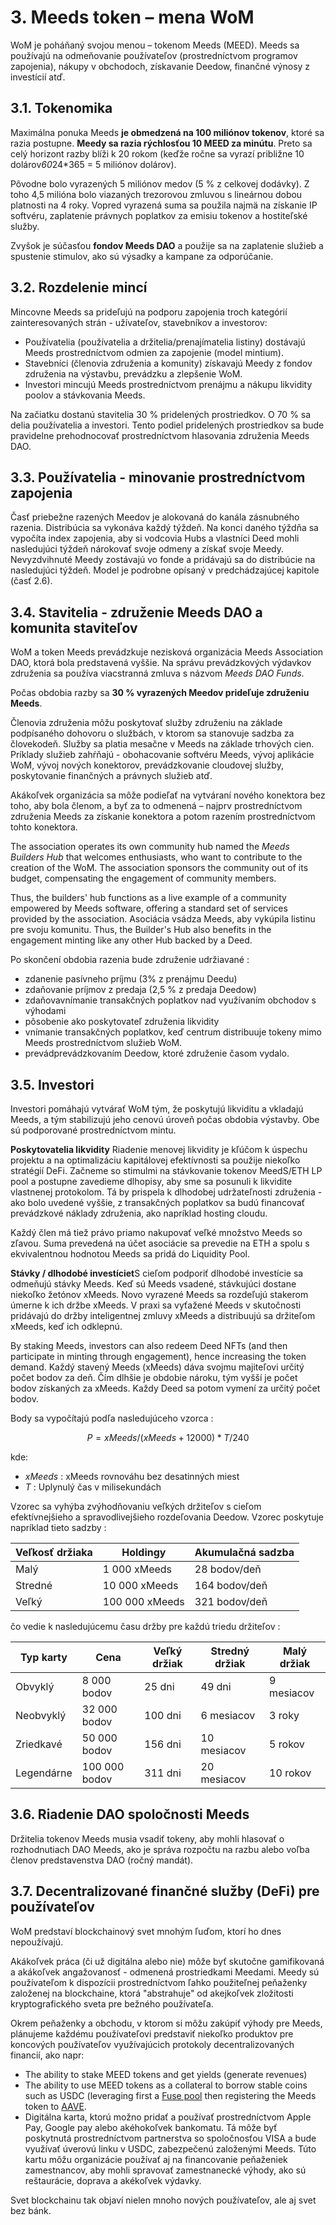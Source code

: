# 3. Meeds token – mena WoM

WoM je poháňaný svojou menou – tokenom Meeds (MEED). Meeds sa používajú na odmeňovanie používateľov (prostredníctvom programov zapojenia), nákupy v obchodoch, získavanie Deedow, finančné výnosy z investícií atď.

## 3.1. Tokenomika

Maximálna ponuka Meeds **je obmedzená na 100 miliónov tokenov**, ktoré sa razia postupne. **Meedy sa razia rýchlosťou 10 MEED za minútu**. Preto sa celý horizont razby blíži k 20 rokom (keďže ročne sa vyrazí približne 10 dolárov*60*24*365 = 5 miliónov dolárov).

Pôvodne bolo vyrazených 5 miliónov medov (5 % z celkovej dodávky). Z toho 4,5 milióna bolo viazaných trezorovou zmluvou s lineárnou dobou platnosti na 4 roky. Vopred vyrazená suma sa použila najmä na získanie IP softvéru, zaplatenie právnych poplatkov za emisiu tokenov a hostiteľské služby.

Zvyšok je súčasťou __fondov Meeds DAO__ a použije sa na zaplatenie služieb a spustenie stimulov, ako sú výsadky a kampane za odporúčanie.


## 3.2. Rozdelenie mincí

Mincovne Meeds sa prideľujú na podporu zapojenia troch kategórií zainteresovaných strán - užívateľov, stavebníkov a investorov:

- Používatelia (používatelia a držitelia/prenajímatelia listiny) dostávajú Meeds prostredníctvom odmien za zapojenie (model mintium).
- Stavebníci (členovia združenia a komunity) získavajú Meedy z fondov združenia na výstavbu, prevádzku a zlepšenie WoM.
- Investori mincujú Meeds prostredníctvom prenájmu a nákupu likvidity poolov a stávkovania Meeds.

Na začiatku dostanú stavitelia 30 % pridelených prostriedkov. O 70 % sa delia používatelia a investori. Tento podiel pridelených prostriedkov sa bude pravidelne prehodnocovať prostredníctvom hlasovania združenia Meeds DAO.

## 3.3. Používatelia - minovanie prostredníctvom zapojenia

Časť priebežne razených Meedov je alokovaná do kanála zásnubného razenia. Distribúcia sa vykonáva každý týždeň. Na konci daného týždňa sa vypočíta index zapojenia, aby si vodcovia Hubs a vlastníci Deed mohli nasledujúci týždeň nárokovať svoje odmeny a získať svoje Meedy. Nevyzdvihnuté Meedy zostávajú vo fonde a pridávajú sa do distribúcie na nasledujúci týždeň. Model je podrobne opísaný v predchádzajúcej kapitole (časť 2.6).

## 3.4. Stavitelia - združenie Meeds DAO a komunita staviteľov

WoM a token Meeds prevádzkuje nezisková organizácia Meeds Association DAO, ktorá bola predstavená vyššie. Na správu prevádzkových výdavkov združenia sa používa viacstranná zmluva s názvom _Meeds DAO Funds_.

Počas obdobia razby sa **30 % vyrazených Meedov prideľuje združeniu Meeds**.

Členovia združenia môžu poskytovať služby združeniu na základe podpísaného dohovoru o službách, v ktorom sa stanovuje sadzba za človekodeň. Služby sa platia mesačne v Meeds na základe trhových cien. Príklady služieb zahŕňajú - obohacovanie softvéru Meeds, vývoj aplikácie WoM, vývoj nových konektorov, prevádzkovanie cloudovej služby, poskytovanie finančných a právnych služieb atď.

Akákoľvek organizácia sa môže podieľať na vytváraní nového konektora bez toho, aby bola členom, a byť za to odmenená – najprv prostredníctvom združenia Meeds za získanie konektora a potom razením prostredníctvom tohto konektora.

The association operates its own community hub named the _Meeds Builders Hub_ that welcomes enthusiasts, who want to contribute to the creation of the WoM. The association sponsors the community out of its budget, compensating the engagement of community members.

Thus, the builders' hub functions as a live example of a community empowered by Meeds software, offering a standard set of services provided by the association. Asociácia vsádza Meeds, aby vykúpila listinu pre svoju komunitu. Thus, the Builder's Hub also benefits in the engagement minting like any other Hub backed by a Deed.

Po skončení obdobia razenia bude združenie udržiavané :

- zdanenie pasívneho príjmu (3% z prenájmu Deedu)
- zdaňovanie príjmov z predaja (2,5 % z predaja Deedow)
- zdaňovavnímanie transakčných poplatkov nad využívaním obchodov s výhodami
- pôsobenie ako poskytovateľ združenia likvidity
- vnímanie transakčných poplatkov, keď centrum distribuuje tokeny mimo Meeds prostredníctvom služieb WoM.
- prevádprevádzkovaním Deedow, ktoré združenie časom vydalo.


## 3.5. Investori

Investori pomáhajú vytvárať WoM tým, že poskytujú likviditu a vkladajú Meeds, a tým stabilizujú jeho cenovú úroveň počas obdobia výstavby. Obe sú podporované prostredníctvom mintu.

**Poskytovatelia likvidity** Riadenie menovej likvidity je kľúčom k úspechu projektu a na optimalizáciu kapitálovej efektívnosti sa použije niekoľko stratégií DeFi. Začneme so stimulmi na stávkovanie tokenov MeedS/ETH LP pool a postupne zavedieme dlhopisy, aby sme sa posunuli k likvidite vlastnenej protokolom. Tá by prispela k dlhodobej udržateľnosti združenia - ako bolo uvedené vyššie, z transakčných poplatkov sa budú financovať prevádzkové náklady združenia, ako napríklad hosting cloudu.

Každý člen má tiež právo priamo nakupovať veľké množstvo Meeds so zľavou. Suma prevedená na účet asociácie sa prevedie na ETH a spolu s ekvivalentnou hodnotou Meeds sa pridá do Liquidity Pool.

**Stávky / dlhodobé investíciet**S cieľom podporiť dlhodobé investície sa odmeňujú stávky Meeds. Keď sú Meeds vsadené, stávkujúci dostane niekoľko žetónov xMeeds. Novo vyrazené Meeds sa rozdeľujú stakerom úmerne k ich držbe xMeeds. V praxi sa vyťažené Meeds v skutočnosti pridávajú do držby inteligentnej zmluvy xMeeds a distribuujú sa držiteľom xMeeds, keď ich odklepnú.

By staking Meeds, investors can also redeem Deed NFTs (and then participate in minting through engagement), hence increasing the token demand. Každý stavený Meeds (xMeeds) dáva svojmu majiteľovi určitý počet bodov za deň. Čím dlhšie je obdobie nároku, tým vyšší je počet bodov získaných za xMeeds. Každy Deed sa potom vymení za určitý počet bodov.

Body sa vypočítajú podľa nasledujúceho vzorca :

 $$ P = xMeeds / (xMeeds + 12000) * T / 240 $$

 kde:

- $xMeeds$ : xMeeds rovnováhu bez desatinných miest
- $T$ : Uplynulý čas v milisekundách

Vzorec sa vyhýba zvýhodňovaniu veľkých držiteľov s cieľom efektívnejšieho a spravodlivejšieho rozdeľovania Deedow. Vzorec poskytuje napríklad tieto sadzby :

| **Veľkosť držiaka** | **Holdingy**   | **Akumulačná sadzba** |
| ------------------- | -------------- | --------------------- |
| Malý                | 1 000 xMeeds   | 28 bodov/deň          |
| Stredné             | 10 000 xMeeds  | 164 bodov/deň         |
| Veľký               | 100 000 xMeeds | 321 bodov/deň         |


čo vedie k nasledujúcemu času držby pre každú triedu držiteľov :

| **Typ karty** | **Cena**      | **Veľký držiak** | **Stredný držiak** | **Malý držiak** |
| ------------- | ------------- | ---------------- | ------------------ | --------------- |
| Obvyklý       | 8 000 bodov   | 25 dni           | 49 dni             | 9 mesiacov      |
| Neobvyklý     | 32 000 bodov  | 100 dni          | 6 mesiacov         | 3 roky          |
| Zriedkavé     | 50 000 bodov  | 156 dni          | 10 mesiacov        | 5 rokov         |
| Legendárne    | 100 000 bodov | 311 dni          | 20 mesiacov        | 10 rokov        |

## 3.6. Riadenie DAO spoločnosti Meeds

Držitelia tokenov Meeds musia vsadiť tokeny, aby mohli hlasovať o rozhodnutiach DAO Meeds, ako je správa rozpočtu na razbu alebo voľba členov predstavenstva DAO (ročný mandát).

## 3.7. Decentralizované finančné služby (DeFi) pre používateľov

WoM predstaví blockchainový svet mnohým ľuďom, ktorí ho dnes nepoužívajú.

Akákoľvek práca (či už digitálna alebo nie) môže byť skutočne gamifikovaná a akákoľvek angažovanosť - odmenená prostriedkami Meedami. Meedy sú používateľom k dispozícii prostredníctvom ľahko použiteľnej peňaženky založenej na blockchaine, ktorá "abstrahuje" od akejkoľvek zložitosti kryptografického sveta pre bežného používateľa.

Okrem peňaženky a obchodu, v ktorom si môžu zakúpiť výhody pre Meeds, plánujeme každému používateľovi predstaviť niekoľko produktov pre koncových používateľov využívajúcich protokoly decentralizovaných financií, ako napr:

- The ability to stake MEED tokens and get yields (generate revenues)
- The ability to use MEED tokens as a collateral to borrow stable coins such as USDC (leveraging first a [Fuse pool](https://app.rari.capital/fuse) then registering the Meeds token to [AAVE](https://aave.com/).
- Digitálna karta, ktorú možno pridať a používať prostredníctvom Apple Pay, Google pay alebo akéhokoľvek bankomatu. Tá môže byť poskytnutá prostredníctvom partnerstva so spoločnosťou VISA a bude využívať úverovú linku v USDC, zabezpečenú založenými Meeds. Túto kartu môžu organizácie používať aj na financovanie peňaženiek zamestnancov, aby mohli spravovať zamestnanecké výhody, ako sú reštaurácie, doprava a akékoľvek výdavky.

Svet blockchainu tak objaví nielen mnoho nových používateľov, ale aj svet bez bánk.

 
